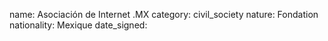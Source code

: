 name: Asociación de Internet .MX 
category: civil_society
nature:  Fondation 
nationality: Mexique
date_signed:
    